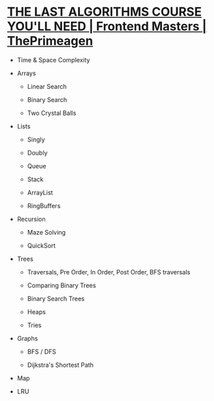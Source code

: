 # [THE LAST ALGORITHMS COURSE YOU'LL NEED | Frontend Masters | ThePrimeagen](https://theprimeagen.github.io/fem-algos/lessons/outro/the-end)

- Time & Space Complexity

- Arrays

  - Linear Search

  - Binary Search

  - Two Crystal Balls

- Lists

  - Singly

  - Doubly

  - Queue

  - Stack

  - ArrayList

  - RingBuffers

- Recursion

  - Maze Solving

  - QuickSort

- Trees

  - Traversals, Pre Order, In Order, Post Order, BFS traversals

  - Comparing Binary Trees

  - Binary Search Trees

  - Heaps

  - Tries

- Graphs

  - BFS / DFS

  - Dijkstra's Shortest Path

- Map

- LRU
